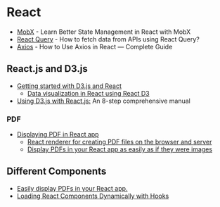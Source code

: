 
# React
* [MobX](https://www.youtube.com/watch?v=kwEpxMqAqkw) - Learn Better State Management in React with MobX
* [React Query](https://rapidapi.com/guides/call-apis-react-query) - How to fetch data from APIs using React Query?
* [Axios](https://rapidapi.com/guides/axios-react-complete-guide) - How to Use Axios in React — Complete Guide

## React.js and D3.js
* [Getting started with D3.js and React](https://blog.logrocket.com/getting-started-d3-js-react/)
  * [Data visualization in React using React D3](https://www.youtube.com/watch?v=YKDIsXA4OAc)
* [Using D3.js with React.js:](https://blog.griddynamics.com/using-d3-js-with-react-js-an-8-step-comprehensive-manual/) An 8-step comprehensive manual


### PDF
* [Displaying PDF in React app](https://levelup.gitconnected.com/displaying-pdf-in-react-app-6e9d1fffa1a9)
  * [React renderer for creating PDF files on the browser and server](https://github.com/diegomura/react-pdf)
  * [Display PDFs in your React app as easily as if they were images](https://github.com/wojtekmaj/react-pdf)

## Different Components
* [Easily display PDFs in your React app.](https://projects.wojtekmaj.pl/react-pdf/)
* [Loading React Components Dynamically with Hooks](https://www.digitalocean.com/community/conceptual-articles/react-loading-components-dynamically-hooksN)
